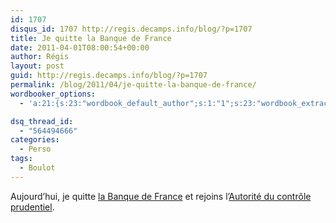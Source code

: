 ```yaml
---
id: 1707
disqus_id: 1707 http://regis.decamps.info/blog/?p=1707
title: Je quitte la Banque de France
date: 2011-04-01T08:00:54+00:00
author: Régis
layout: post
guid: http://regis.decamps.info/blog/?p=1707
permalink: /blog/2011/04/je-quitte-la-banque-de-france/
wordbooker_options:
  - 'a:21:{s:23:"wordbook_default_author";s:1:"1";s:23:"wordbook_extract_length";s:3:"256";s:25:"wordbooker_like_share_too";s:2:"on";s:21:"wordbooker_like_width";s:3:"250";s:27:"wordbooker_like_button_page";s:2:"on";s:25:"wordbook_fbshare_location";s:3:"top";s:24:"wordbook_fblike_location";s:3:"top";s:22:"wordbook_fblike_action";s:9:"recommend";s:27:"wordbook_fblike_colorscheme";s:4:"dark";s:20:"wordbook_fblike_font";s:5:"arial";s:22:"wordbook_fblike_button";s:12:"button_count";s:21:"wordbook_fblike_faces";s:5:"false";s:18:"wordbook_attribute";s:0:"";s:29:"wordbook_republish_time_frame";s:2:"10";s:29:"wordbooker_status_update_text";s:33:"New blog post :  %title% - %link%";s:19:"wordbook_actionlink";s:3:"300";s:32:"wordbook_description_meta_length";s:3:"350";s:18:"wordbook_page_post";s:4:"-100";s:18:"wordbook_orandpage";s:1:"2";s:24:"wordbooker_comment_email";s:23:"regis.decamps@gmail.com";s:18:"wordbook_noncename";s:10:"a870b4238c";}'

dsq_thread_id:
  - "564494666"
categories:
  - Perso
tags:
  - Boulot
---
```

Aujourd’hui, je quitte [la Banque de France](http://www.banque-france.fr/) et rejoins l’[Autorité du contrôle prudentiel](http://www.banque-france.fr/acp/index.htm).
